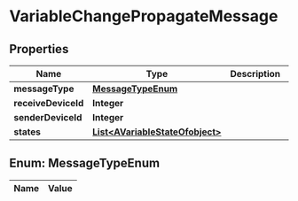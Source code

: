 
# VariableChangePropagateMessage

## Properties
Name | Type | Description | Notes
------------ | ------------- | ------------- | -------------
**messageType** | [**MessageTypeEnum**](#MessageTypeEnum) |  |  [optional]
**receiveDeviceId** | **Integer** |  |  [optional]
**senderDeviceId** | **Integer** |  |  [optional]
**states** | [**List&lt;AVariableStateOfobject&gt;**](AVariableStateOfobject.md) |  |  [optional]


<a name="MessageTypeEnum"></a>
## Enum: MessageTypeEnum
Name | Value
---- | -----



